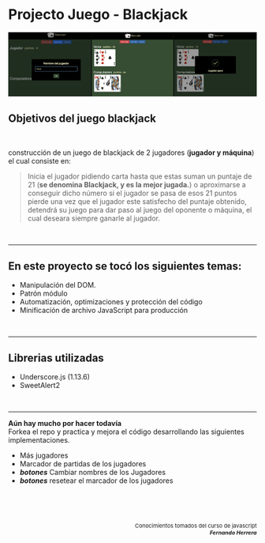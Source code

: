 # Projecto Juego  - Blackjack 


  ![](/assets/image/CapturaimageBlackjack.png)


## Objetivos del juego blackjack

<br>

construcción de un juego de blackjack de 2 jugadores (**jugador y máquina**) el cual consiste en:

> Inicia el jugador pidiendo carta hasta que estas suman un puntaje de 21 (**se denomina Blackjack, y es la mejor jugada.**) o aproximarse a conseguir dicho número si el jugador se pasa de esos 21 puntos pierde una vez que el jugador este satisfecho del puntaje obtenido, detendrá su juego para dar paso al juego del oponente o máquina, el cual deseara siempre ganarle al jugador.

<br>
<hr>

## En este proyecto se tocó los siguientes temas:

- Manipulación del DOM.
- Patrón módulo
- Automatización, optimizaciones y protección del código
- Minificación de archivo JavaScript para producción

<br>
<hr>

## Librerias utilizadas

- Underscore.js (1.13.6)
-  SweetAlert2

 <br>
 <hr>
  

 **Aún hay mucho por hacer todavía**  
  Forkea el repo y practica y mejora el código desarrollando las siguientes implementaciones.
  
  * Más jugadores
  * Marcador de partidas de los jugadores 
  * _**botones**_ Cambiar nombres de los Jugadores
  * _**botones**_ resetear el marcador de los jugadores


<br>
<br>
<br>

<p align="right" style="font-size:11px" >
  Conocimientos tomados del curso de javascript <br> <strong><i>Fernando Herrera</i></strong>
</p>
